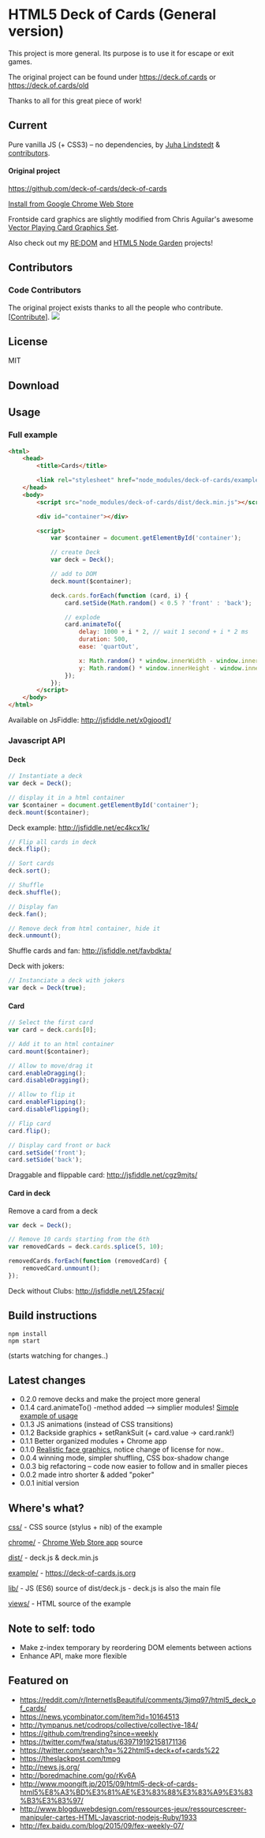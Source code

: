 # HTML5 Deck of Cards (General version)
This project is more general. Its purpose is to use it for escape or exit games.

The original project can be found under https://deck.of.cards or https://deck.of.cards/old

Thanks to all for this great piece of work!

## Current
Pure vanilla JS (+ CSS3) – no dependencies, by [Juha Lindstedt](https://github.com/pakastin) & [contributors](https://github.com/pakastin/deck-of-cards/graphs/contributors).

#### Original project
https://github.com/deck-of-cards/deck-of-cards

[Install from Google Chrome Web Store](https://chrome.google.com/webstore/detail/html5-deck-of-cards/ljafdfknpepklmkhomgaocmehgfdcpno)

Frontside card graphics are slightly modified from Chris Aguilar's awesome [Vector Playing Card Graphics Set](http://sourceforge.net/projects/vector-cards/).

Also check out my [RE:DOM](https://redom.js.org) and [HTML5 Node Garden](https://nodegarden.js.org) projects!

## Contributors

### Code Contributors

The original project exists thanks to all the people who contribute. [[Contribute](CONTRIBUTING.md)].
<a href="https://github.com/deck-of-cards/deck-of-cards/graphs/contributors"><img src="https://opencollective.com/deck-of-cards/contributors.svg?width=890&button=false" /></a>

## License

MIT

## Download

## Usage

### Full example

``` html
<html>
    <head>
        <title>Cards</title>

        <link rel="stylesheet" href="node_modules/deck-of-cards/example/example.css">
    </head>
    <body>
        <script src="node_modules/deck-of-cards/dist/deck.min.js"></script>

        <div id="container"></div>

        <script>
            var $container = document.getElementById('container');

            // create Deck
            var deck = Deck();

            // add to DOM
            deck.mount($container);

            deck.cards.forEach(function (card, i) {
                card.setSide(Math.random() < 0.5 ? 'front' : 'back');

                // explode
                card.animateTo({
                    delay: 1000 + i * 2, // wait 1 second + i * 2 ms
                    duration: 500,
                    ease: 'quartOut',

                    x: Math.random() * window.innerWidth - window.innerWidth / 2,
                    y: Math.random() * window.innerHeight - window.innerHeight / 2
                });
            });
        </script>
    </body>
</html>
```

Available on JsFiddle: http://jsfiddle.net/x0gjood1/


### Javascript API

#### Deck

``` js
// Instantiate a deck
var deck = Deck();

// display it in a html container
var $container = document.getElementById('container');
deck.mount($container);
```

Deck example: http://jsfiddle.net/ec4kcx1k/

``` js
// Flip all cards in deck
deck.flip();

// Sort cards
deck.sort();

// Shuffle
deck.shuffle();

// Display fan
deck.fan();

// Remove deck from html container, hide it
deck.unmount();
```

Shuffle cards and fan: http://jsfiddle.net/favbdkta/

Deck with jokers:

``` js
// Instanciate a deck with jokers
var deck = Deck(true);
```


#### Card

``` js
// Select the first card
var card = deck.cards[0];

// Add it to an html container
card.mount($container);

// Allow to move/drag it
card.enableDragging();
card.disableDragging();

// Allow to flip it
card.enableFlipping();
card.disableFlipping();

// Flip card
card.flip();

// Display card front or back
card.setSide('front');
card.setSide('back');
```

Draggable and flippable card: http://jsfiddle.net/cgz9mjts/


#### Card in deck

Remove a card from a deck

``` js
var deck = Deck();

// Remove 10 cards starting from the 6th
var removedCards = deck.cards.splice(5, 10);

removedCards.forEach(function (removedCard) {
    removedCard.unmount();
});
```

Deck without Clubs: http://jsfiddle.net/L25facxj/


## Build instructions

    npm install
    npm start

(starts watching for changes..)

## Latest changes
- 0.2.0 remove decks and make the project more general
- 0.1.4 card.animateTo() -method added –> simplier modules! [Simple example of usage](http://jsfiddle.net/x0gjood1/)
- 0.1.3 JS animations (instead of CSS transitions)
- 0.1.2 Backside graphics + setRankSuit (+ card.value -> card.rank!)
- 0.1.1 Better organized modules + Chrome app 
- 0.1.0 [Realistic face graphics](http://sourceforge.net/projects/vector-cards/), notice change of license for now..
- 0.0.4 winning mode, simpler shuffling, CSS box-shadow change
- 0.0.3 big refactoring – code now easier to follow and in smaller pieces
- 0.0.2 made intro shorter & added "poker"
- 0.0.1 initial version


## Where's what?

[css/](https://github.com/pakastin/deck-of-cards/tree/master/css) - CSS source (stylus + nib) of the example

[chrome/](https://github.com/pakastin/deck-of-cards/tree/master/chrome) - [Chrome Web Store app](https://chrome.google.com/webstore/detail/html5-deck-of-cards/ljafdfknpepklmkhomgaocmehgfdcpno) source

[dist/](https://github.com/pakastin/deck-of-cards/tree/master/dist) - deck.js & deck.min.js

[example/](https://github.com/pakastin/deck-of-cards/tree/master/example) - https://deck-of-cards.js.org

[lib/](https://github.com/pakastin/deck-of-cards/tree/master/lib) - JS (ES6) source of dist/deck.js - deck.js is also the main file

[views/](https://github.com/pakastin/deck-of-cards/tree/master/views) - HTML source of the example


## Note to self: todo

- Make z-index temporary by reordering DOM elements between actions
- Enhance API, make more flexible


## Featured on
- https://reddit.com/r/InternetIsBeautiful/comments/3jmq97/html5_deck_of_cards/
- https://news.ycombinator.com/item?id=10164513
- http://tympanus.net/codrops/collective/collective-184/
- https://github.com/trending?since=weekly
- https://twitter.com/fwa/status/639719192158171136
- https://twitter.com/search?q=%22html5+deck+of+cards%22
- https://theslackpost.com/tmpg
- http://news.js.org/
- http://boredmachine.com/go/rKv6A
- http://www.moongift.jp/2015/09/html5-deck-of-cards-html5%E8%A3%BD%E3%81%AE%E3%83%88%E3%83%A9%E3%83%B3%E3%83%97/
- http://www.blogduwebdesign.com/ressources-jeux/ressourcescreer-manipuler-cartes-HTML-Javascript-nodejs-Ruby/1933
- http://fex.baidu.com/blog/2015/09/fex-weekly-07/
